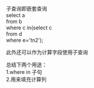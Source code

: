 子查询即嵌套查询    
select a    
from b    
where c in(select c   
             from d    
             where e='tn2');    
             
此外还可以作为计算字段使用子查询    

总结下两个用途：  
1.where in 子句  
2.用来填充计算列  
